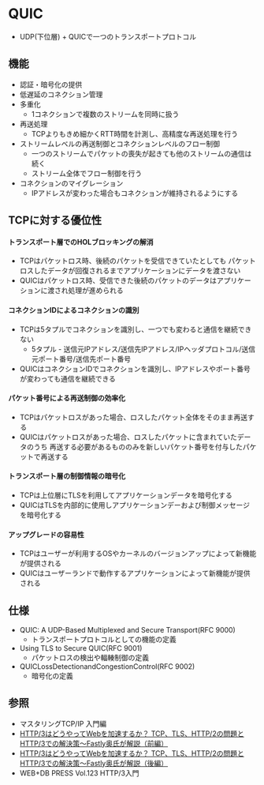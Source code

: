 # QUIC
- UDP(下位層) + QUICで一つのトランスポートプロトコル

## 機能
- 認証・暗号化の提供
- 低遅延のコネクション管理
- 多重化
  - 1コネクションで複数のストリームを同時に扱う
- 再送処理
  - TCPよりもきめ細かくRTT時間を計測し、高精度な再送処理を行う
- ストリームレベルの再送制御とコネクションレベルのフロー制御
  - 一つのストリームでパケットの喪失が起きても他のストリームの通信は続く
  - ストリーム全体でフロー制御を行う
- コネクションのマイグレーション
  - IPアドレスが変わった場合もコネクションが維持されるようにする

## TCPに対する優位性
#### トランスポート層でのHOLブロッキングの解消
- TCPはパケットロス時、後続のパケットを受信できていたとしても
  パケットロスしたデータが回復されるまでアプリケーションにデータを渡さない
- QUICはパケットロス時、受信できた後続のパケットのデータはアプリケーションに渡され処理が進められる

#### コネクションIDによるコネクションの識別
- TCPは5タプルでコネクションを識別し、一つでも変わると通信を継続できない
  - 5タプル - 送信元IPアドレス/送信先IPアドレス/IPヘッダプロトコル/送信元ポート番号/送信先ポート番号
- QUICはコネクションIDでコネクションを識別し、IPアドレスやポート番号が変わっても通信を継続できる

#### パケット番号による再送制御の効率化
- TCPはパケットロスがあった場合、ロスしたパケット全体をそのまま再送する
- QUICはパケットロスがあった場合、ロスしたパケットに含まれていたデータのうち
  再送する必要があるもののみを新しいパケット番号を付与したパケットで再送する

#### トランスポート層の制御情報の暗号化
- TCPは上位層にTLSを利用してアプリケーションデータを暗号化する
- QUICはTLSを内部的に使用しアプリケーションデーおよび制御メッセージを暗号化する

#### アップグレードの容易性
- TCPはユーザーが利用するOSやカーネルのバージョンアップによって新機能が提供される
- QUICはユーザーランドで動作するアプリケーションによって新機能が提供される

## 仕様
- QUIC: A UDP-Based Multiplexed and Secure Transport(RFC 9000)
  - トランスポートプロトコルとしての機能の定義
- Using TLS to Secure QUIC(RFC 9001)
  - パケットロスの検出や輻輳制御の定義
- QUICLossDetectionandCongestionControl(RFC 9002)
  - 暗号化の定義

## 参照
- マスタリングTCP/IP 入門編
- [HTTP/3はどうやってWebを加速するか？ TCP、TLS、HTTP/2の問題とHTTP/3での解決策～Fastly奥氏が解説（前編）](https://www.publickey1.jp/blog/21/http3web_tcptlshttp2http3fastly.html)
- [HTTP/3はどうやってWebを加速するか？ TCP、TLS、HTTP/2の問題とHTTP/3での解決策～Fastly奥氏が解説（後編）](https://www.publickey1.jp/blog/21/http3web_tcptlshttp2http3fastly_1.html)
- WEB+DB PRESS Vol.123 HTTP/3入門
